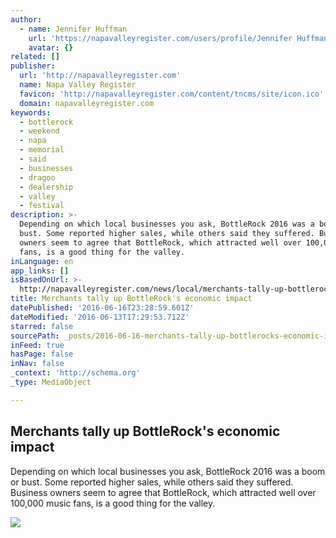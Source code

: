 ```yaml
---
author:
  - name: Jennifer Huffman
    url: 'https://napavalleyregister.com/users/profile/Jennifer Huffman'
    avatar: {}
related: []
publisher:
  url: 'http://napavalleyregister.com'
  name: Napa Valley Register
  favicon: 'http://napavalleyregister.com/content/tncms/site/icon.ico'
  domain: napavalleyregister.com
keywords:
  - bottlerock
  - weekend
  - napa
  - memorial
  - said
  - businesses
  - dragoo
  - dealership
  - valley
  - festival
description: >-
  Depending on which local businesses you ask, BottleRock 2016 was a boom or
  bust. Some reported higher sales, while others said they suffered. Business
  owners seem to agree that BottleRock, which attracted well over 100,000 music
  fans, is a good thing for the valley.
inLanguage: en
app_links: []
isBasedOnUrl: >-
  http://napavalleyregister.com/news/local/merchants-tally-up-bottlerock-s-economic-impact/article_84659bf3-8bd7-5cd1-bc2f-f631ff0cc3f4.html
title: Merchants tally up BottleRock's economic impact
datePublished: '2016-06-16T23:28:59.601Z'
dateModified: '2016-06-13T17:29:53.712Z'
starred: false
sourcePath: _posts/2016-06-16-merchants-tally-up-bottlerocks-economic-impact.md
inFeed: true
hasPage: false
inNav: false
_context: 'http://schema.org'
_type: MediaObject

---
```

<article style=""><h1>Merchants tally up BottleRock's economic impact</h1><p>Depending on which local businesses you ask, BottleRock 2016 was a boom or bust. Some reported higher sales, while others said they suffered. Business owners seem to agree that BottleRock, which attracted well over 100,000 music fans, is a good thing for the valley.</p><img src="http://bloximages.chicago2.vip.townnews.com/napavalleyregister.com/content/tncms/assets/v3/editorial/8/88/8885a3d9-10ed-5147-bc51-220d06abb39c/575b08d2e9bbe.image.jpg?crop=1900%2C1069%2C19%2C0&amp;resize=1120%2C630&amp;order=crop%2Cresize" /></article>